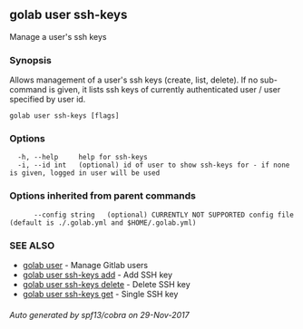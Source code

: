 ## golab user ssh-keys

Manage a user's ssh keys

### Synopsis


Allows management of a user's ssh keys (create, list, delete). If no sub-command is given, it lists ssh keys of currently authenticated user / user specified by user id.

```
golab user ssh-keys [flags]
```

### Options

```
  -h, --help     help for ssh-keys
  -i, --id int   (optional) id of user to show ssh-keys for - if none is given, logged in user will be used
```

### Options inherited from parent commands

```
      --config string   (optional) CURRENTLY NOT SUPPORTED config file (default is ./.golab.yml and $HOME/.golab.yml)
```

### SEE ALSO
* [golab user](golab_user.md)	 - Manage Gitlab users
* [golab user ssh-keys add](golab_user_ssh-keys_add.md)	 - Add SSH key
* [golab user ssh-keys delete](golab_user_ssh-keys_delete.md)	 - Delete SSH key
* [golab user ssh-keys get](golab_user_ssh-keys_get.md)	 - Single SSH key

###### Auto generated by spf13/cobra on 29-Nov-2017
